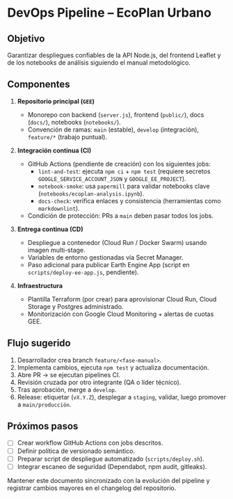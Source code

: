 # DevOps Pipeline – EcoPlan Urbano

## Objetivo

Garantizar despliegues confiables de la API Node.js, del frontend Leaflet y de los notebooks de análisis siguiendo el manual metodológico.

## Componentes

1. **Repositorio principal (`GEE`)**
   - Monorepo con backend (`server.js`), frontend (`public/`), docs (`docs/`), notebooks (`notebooks/`).
   - Convención de ramas: `main` (estable), `develop` (integración), `feature/*` (trabajo puntual).

2. **Integración continua (CI)**
   - GitHub Actions (pendiente de creación) con los siguientes jobs:
     - `lint-and-test`: ejecuta `npm ci` + `npm test` (requiere secretos `GOOGLE_SERVICE_ACCOUNT_JSON` y `GOOGLE_EE_PROJECT`).
     - `notebook-smoke`: usa `papermill` para validar notebooks clave (`notebooks/ecoplan-analysis.ipynb`).
     - `docs-check`: verifica enlaces y consistencia (herramientas como `markdownlint`).
   - Condición de protección: PRs a `main` deben pasar todos los jobs.

3. **Entrega continua (CD)**
   - Despliegue a contenedor (Cloud Run / Docker Swarm) usando imagen multi-stage.
   - Variables de entorno gestionadas vía Secret Manager.
   - Paso adicional para publicar Earth Engine App (script en `scripts/deploy-ee-app.js`, pendiente).

4. **Infraestructura**
   - Plantilla Terraform (por crear) para aprovisionar Cloud Run, Cloud Storage y Postgres administrado.
   - Monitorización con Google Cloud Monitoring + alertas de cuotas GEE.

## Flujo sugerido

1. Desarrollador crea branch `feature/<fase-manual>`.
2. Implementa cambios, ejecuta `npm test` y actualiza documentación.
3. Abre PR → se ejecutan pipelines CI.
4. Revisión cruzada por otro integrante (QA o líder técnico).
5. Tras aprobación, merge a `develop`.
6. Release: etiquetar (`vX.Y.Z`), desplegar a `staging`, validar, luego promover a `main/producción`.

## Próximos pasos

- [ ] Crear workflow GitHub Actions con jobs descritos.
- [ ] Definir política de versionado semántico.
- [ ] Preparar script de despliegue automatizado (`scripts/deploy.sh`).
- [ ] Integrar escaneo de seguridad (Dependabot, npm audit, gitleaks).

Mantener este documento sincronizado con la evolución del pipeline y registrar cambios mayores en el changelog del repositorio.
